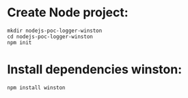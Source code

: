 # Create Node project:

    mkdir nodejs-poc-logger-winston
    cd nodejs-poc-logger-winston
    npm init

# Install dependencies winston:

    npm install winston

    